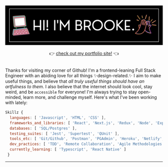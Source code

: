 ![Banner](https://github.com/brookeperkins/brookeperkins/blob/main/bpbannerblack.png)
<div align="center">
  👉 <a href="https://www.brookeperkins.com/">check out my portfolio site!</a> 👈
</div>
<br>

Thanks for visiting my corner of Github! I'm a frontend-leaning Full Stack Engineer with an abiding love for all things ✨design-related.✨ I aim to make useful things, and believe that <em>all truly useful things should have an artfulness to them</em>. I also believe that the internet should look cool, stay weird, and be `accessible` for everyone! I'm always trying to stay open-minded, learn more, and challenge myself. Here's what I've been working with lately:
<br>



```js
Skillz {
  languages: [ 'Javascript', 'HTML', 'CSS' ],
  frameworks_and_libraries: [ 'React', 'Next.js', 'Redux', 'Node', 'Express', 'SCSS' ],
  databases: [ 'SQL/Postgres' ],
  testing_suites: [ 'Jest', 'Supertest', 'QUnit' ],
  tools_etc: [ 'Git/Github', 'Postman', 'PGAdmin', 'Heroku', 'Netlify', 'Adobe CC' ],
  dev_practices: [ 'TDD', 'Remote Collaboration', 'Agile Methodologies' ],
  currently_learning: [ 'Typescript', 'React Native' ]
 }
```

  ***
